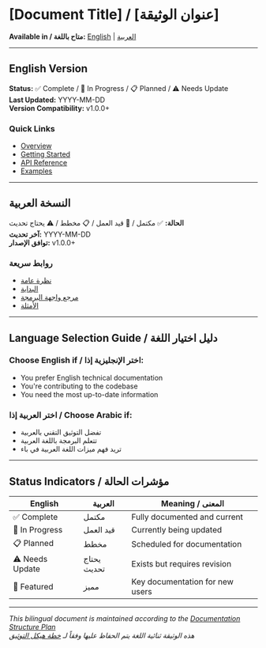 # [Document Title] / [عنوان الوثيقة]

**Available in / متاح باللغة:** [English](path/to/english.md) | [العربية](path/to/arabic.md)

---

## English Version

**Status:** ✅ Complete / 🔄 In Progress / 📋 Planned / ⚠️ Needs Update  
**Last Updated:** YYYY-MM-DD  
**Version Compatibility:** v1.0.0+  

### Quick Links
- [Overview](#overview)
- [Getting Started](#getting-started)
- [API Reference](#api-reference)
- [Examples](#examples)

---

## النسخة العربية

**الحالة:** ✅ مكتمل / 🔄 قيد العمل / 📋 مخطط / ⚠️ يحتاج تحديث  
**آخر تحديث:** YYYY-MM-DD  
**توافق الإصدار:** v1.0.0+  

### روابط سريعة
- [نظرة عامة](#نظرة-عامة)
- [البداية](#البداية)
- [مرجع واجهة البرمجة](#مرجع-واجهة-البرمجة)
- [الأمثلة](#الأمثلة)

---

## Language Selection Guide / دليل اختيار اللغة

### Choose English if / اختر الإنجليزية إذا:
- You prefer English technical documentation
- You're contributing to the codebase
- You need the most up-to-date information

### اختر العربية إذا / Choose Arabic if:
- تفضل التوثيق التقني بالعربية
- تتعلم البرمجة باللغة العربية
- تريد فهم ميزات اللغة العربية في باء

---

## Status Indicators / مؤشرات الحالة

| English | العربية | Meaning / المعنى |
|---------|---------|------------------|
| ✅ Complete | مكتمل | Fully documented and current |
| 🔄 In Progress | قيد العمل | Currently being updated |
| 📋 Planned | مخطط | Scheduled for documentation |
| ⚠️ Needs Update | يحتاج تحديث | Exists but requires revision |
| 🌟 Featured | مميز | Key documentation for new users |

---

*This bilingual document is maintained according to the [Documentation Structure Plan](../DOCUMENTATION_STRUCTURE_PLAN.md)*  
*هذه الوثيقة ثنائية اللغة يتم الحفاظ عليها وفقاً لـ [خطة هيكل التوثيق](../DOCUMENTATION_STRUCTURE_PLAN.md)*